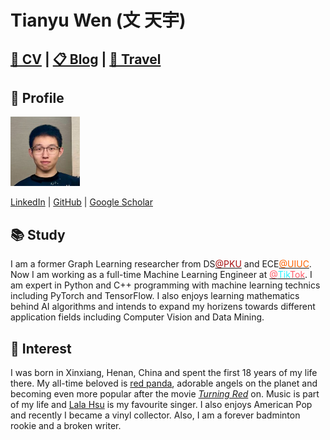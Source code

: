 # Tianyu Wen (文 天宇)

<!-- ### Always towards 🏳️‍🌈<span style="color:red">r</span><span style="color:orange">a</span><span style="color:#edde09">i</span><span style="color:green">n</span><span style="color:#04d9b9">b</span><span style="color:blue">o</span><span style="color:purple">w</span> and <img src="img/redpanda.png" width=20/><span style="color:#e68702">red pandas</span>. -->

## [💼 CV](./cv.md) | [📋 Blog](./blog/blogs.md) | [🚢 Travel](./Travel/travel.md)

## 🔗 Profile
<img src="img/me3.jpeg" width=111>

[LinkedIn](https://www.linkedin.com/in/tianyu-wen-54512b273/) | [GitHub](https://github.com/Wen-Tianyu) | [Google Scholar](https://scholar.google.com/citations?user=UCRUPCEAAAAJ&hl=en)

## 📚 Study
I am a former Graph Learning researcher from DS[<span style="color:#a60f0f">@PKU</span>](https://english.pku.edu.cn/) and ECE[<span style="color:#ff6200">@UIUC</span>](https://ece.illinois.edu/). Now I am working as a full-time Machine Learning Engineer at [<span style="color:#ff5967">@</span>](https://www.tiktok.com/about?lang=en)[<span style="color:#29f4ff">Tik</span>](https://www.tiktok.com/about?lang=en)[<span style="color:#ff5967">Tok</span>](https://www.tiktok.com/about?lang=en). I am expert in Python and C++ programming with machine learning technics including PyTorch and TensorFlow. I also enjoys learning mathematics behind AI algorithms and intends to expand my horizens towards different application fields including Computer Vision and Data Mining.

## 🎨 Interest

I was born in Xinxiang, Henan, China and spent the first 18 years of my life there. My all-time beloved is [red panda](https://en.wikipedia.org/wiki/Red_panda), adorable angels on the planet and becoming even more popular after the movie *[Turning Red](https://en.wikipedia.org/wiki/Turning_Red)* on. Music is part of my life and [Lala Hsu](https://en.wikipedia.org/wiki/Lala_Hsu) is my favourite singer. I also enjoys American Pop and recently I became a vinyl collector.
Also, I am a forever badminton rookie and a broken writer.